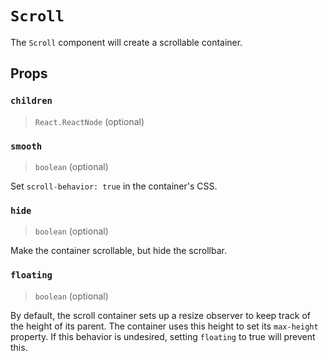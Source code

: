 # `Scroll`

The `Scroll` component will create a scrollable container.

## Props

### `children`
> `React.ReactNode` (optional)

### `smooth`
> `boolean` (optional)

Set `scroll-behavior: true` in the container's CSS.

### `hide`
> `boolean` (optional)

Make the container scrollable, but hide the scrollbar.

### `floating`
> `boolean` (optional)

By default, the scroll container sets up a resize observer to keep track of the
height of its parent. The container uses this height to set its `max-height`
property. If this behavior is undesired, setting `floating` to true will prevent
this.
